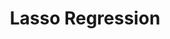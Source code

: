 ---
title: "Lasso Regression"

categories: ['']

tags: ['Lasso', 'Regression']

arabic: ['انحدار لاسو']

publishers: ['معجم مصطلحات التعلم الآلي والتعلم العميق وعلم البيانات']

types: "word"

slug: ""
---